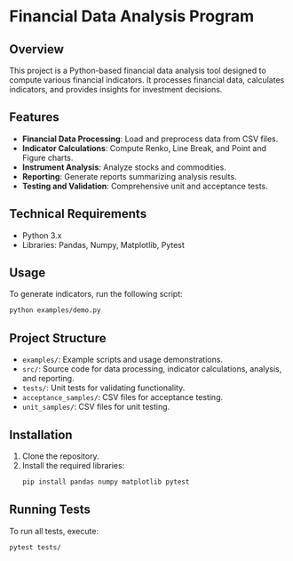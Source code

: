 # Financial Data Analysis Program

## Overview
This project is a Python-based financial data analysis tool designed to compute various financial indicators. It processes financial data, calculates indicators, and provides insights for investment decisions.

## Features
- **Financial Data Processing**: Load and preprocess data from CSV files.
- **Indicator Calculations**: Compute Renko, Line Break, and Point and Figure charts.
- **Instrument Analysis**: Analyze stocks and commodities.
- **Reporting**: Generate reports summarizing analysis results.
- **Testing and Validation**: Comprehensive unit and acceptance tests.

## Technical Requirements
- Python 3.x
- Libraries: Pandas, Numpy, Matplotlib, Pytest

## Usage
To generate indicators, run the following script:
```bash
python examples/demo.py
```

## Project Structure
- `examples/`: Example scripts and usage demonstrations.
- `src/`: Source code for data processing, indicator calculations, analysis, and reporting.
- `tests/`: Unit tests for validating functionality.
- `acceptance_samples/`: CSV files for acceptance testing.
- `unit_samples/`: CSV files for unit testing.

## Installation
1. Clone the repository.
2. Install the required libraries:
   ```bash
   pip install pandas numpy matplotlib pytest
   ```

## Running Tests
To run all tests, execute:
```bash
pytest tests/
```